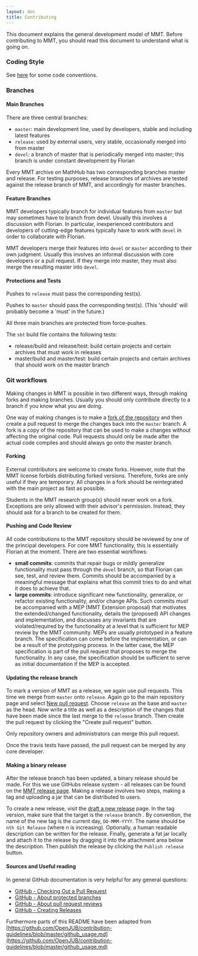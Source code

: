```yaml
---
layout: doc
title: Contributing
---
```


This document explains the general development model of MMT. Before contributing to MMT, you should read this document to understand what is going on.

### Coding Style

See [here](scala) for some code conventions.

### Branches

#### Main Branches

There are three central branches:

* ```master```: main development line, used by developers, stable and including latest features
* ```release```: used by external users, very stable, occasionally merged into from master
* ```devel```: a branch of master that is periodically merged into master; this branch is under constant development by Florian

Every MMT archive on MathHub has two corresponding branches master and release.
For testing purposes, release branches of archives are tested against the release branch
of MMT, and accordingly for master branches.

#### Feature Branches

MMT developers typically branch for individual features from ```master``` but may sometimes have to branch from devel.
Usually this involves a discussion with Florian.
In particular, inexperienced contributors and developers of cutting-edge features typically have to work with ```devel``` in order to collaborate with Florian.

MMT developers merge their features into ```devel``` or ```master``` according to their own judgment.
Usually this involves an informal discussion with core developers or a pull request.
If they merge into master, they must also merge the resulting master into ```devel```.

#### Protections and Tests

Pushes to ```release``` must pass the corresponding test(s).

Pushes to ```master``` should pass the corresponding test(s). (This 'should' will probably become a 'must' in the future.)

All three main branches are protected from force-pushes.

The `sbt` build file contains the following tests:

* release/build and release/test: build certain projects and certain archives that must work in releases
* master/build and master/test: build certain projects and certain archives that should work on the master branch

### Git workflows

Making changes in MMT is possible in two different ways, through making forks and making branches. Usually you should only contribute directly to a branch if you know what you are doing.

One way of making changes is to make a [fork of the repository](https://help.github.com/articles/about-forks/) and then create a pull request to merge the changes back into the ```master``` branch. A fork is a copy of the repository that can be used to make a changes without affecting the original code. Pull requests should only be made after the actual code compiles and should always go onto the master branch.

#### Forking

External contributors are welcome to create forks.
However, note that the MMT license forbids distributing forked versions.
Therefore, forks are only useful if they are temporary. All changes in a fork should be reintegrated with the main project as fast as possible.

Students in the MMT research group(s) should never work on a fork.
Exceptions are only allowed with their advisor's permission.
Instead, they should ask for a branch to be created for them.

#### Pushing and Code Review

All code contributions to the MMT repository should be reviewed by one of the principal developers.
For core MMT functionality, this is essentially Florian at the moment.
There are two essential workflows:

* **small commits**: commits that repair bugs or mildly generalize functionality must pass through the `devel` branch, so that Florian can see, test, and review them. Commits should be accompanied by a meaningful message that explains what this commit tries to do and what it does to achieve that.
* **large commits**: introduce significant new functionality, generalize, or refactor existing functionality, and/or change APIs. Such commits *must* be accompanied with a MEP (MMT Extension proposal) that motivates the extended/changed functionality, details the (proposed) API changes and implementation, and discusses any invariants that are violated/required by the functionality at a level that is sufficient for MEP review by the MMT community. MEPs are usually prototyped in a feature branch. The specification can come before the implementation, or can be a result of the prototyping process. In the latter case, the MEP specification is part of the pull request that proposes to merge the functionality. In any case, the specification should be sufficient to serve as initial documentation if the MEP is accepted. 

#### Updating the release branch

To mark a version of MMT as a release, we again use pull requests. 
This time we merge from ```master``` onto ```release```. 
Again go to the main repository page and select [New pull request](https://github.com/UniFormal/MMT/compare/release...master). 
Choose ```release``` as the base and ```master``` as the head. 
Now write a title as well as a description of the changes that have been made since the last merge to the ```release``` branch. 
Then create the pull request by clicking the "Create pull request" button.

Only repository owners and administrators can merge this pull request.
<!-- In order to ensure stability, this additionally requires a [review](https://help.github.com/articles/about-pull-request-reviews/) from a maintainer. To create a review, select the "view changes" button inside the newly created pull request. After looking at the changes made, you can create a review by clicking the "Review changes" button. You can then write a comment as well as either "approve" or "request changes" to the pull request. -->

Once <!-- someone has submitted an approving review and --> the travis tests have passed, the pull request can be merged by any core developer.

#### Making a binary release

After the release branch has been updated, a binary release should be made. 
For this we use GitHubs release system - all releases can be found on the [MMT release page](https://github.com/UniFormal/MMT/releases). 
Making a release involves two steps, making a tag and uploading a jar that can be distributed to users. 

To create a new release, visit the [draft a new release](https://github.com/UniFormal/MMT/releases/new) page. 
In the tag version, make sure that the target is the ``release`` branch . 
By convention, the name of the new tag is the current day, ``DD-MMM-YYYY``. 
The name should be ``nth Git Release`` (where n is increasing). 
Optionally, a human readable description can be written for the release. 
Finally, generate a fat jar locally and attach it to the release by dragging it into the attachment area below the description. 
Then publish the release by clicking the ``Publish release`` button. 

#### Sources and Useful reading

In general GitHub documentation is very helpful for any general questions:

* [GitHub - Checking Out a Pull Request](https://help.github.com/articles/checking-out-pull-requests-locally)
* [GitHub - About protected branches](https://help.github.com/articles/about-protected-branches/)
* [GitHub - About pull request reviews](https://help.github.com/articles/about-pull-request-reviews/)
* [GitHub - Creating Releases](https://help.github.com/articles/creating-releases/)

Furthermore parts of this README have been adapted from [https://github.com/OpenJUB/contribution-guidelines/blob/master/github_usage.md](https://github.com/OpenJUB/contribution-guidelines/blob/master/github_usage.md)

<!--  LocalWords:  devel sbt
 -->
